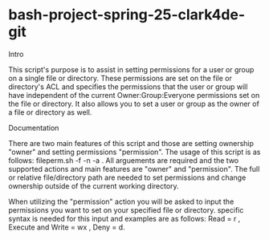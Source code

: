 # bash-project-spring-25-clark4de-git

Intro

This script's purpose is to assist in setting permissions for a user or group on a single file or directory. These permissions are set on the file or directory's ACL and specifies the permissions that the user or group will have independent of the current Owner:Group:Everyone permissions set on the file or directory. It also allows you to set a user or group as the owner of a file or directory as well.

Documentation

There are two main features of this script and those are setting ownership "owner" and setting permissions "permission". The usage of this script is as follows: fileperm.sh -f <file or directory path> -n <user or group name> -a <action>. All arguements are required and the two supported actions and main features are "owner" and "permission". The full or relative file/directory path are needed to set permissions and change ownership outside of the current working directory.

When utilizing the "permission" action you will be asked to input the permissions you want to set on your specified file or directory. specific syntax is needed for this input and examples are as follows: Read = r , Execute and Write = wx , Deny = d. 
